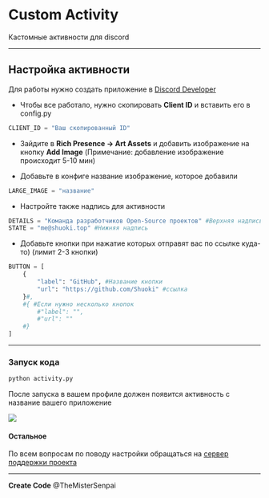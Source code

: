 # Custom Activity
Кастомные активности для discord 

***
## Настройка активности
Для работы нужно создать приложение в [Discord Developer](https://discord.com/developers/applications) 

* Чтобы все работало, нужно скопировать **Client ID** и вставить его в config.py
```py
CLIENT_ID = "Ваш скопированный ID"
```

* Зайдите в **Rich Presence -> Art Assets** и добавить изображение на кнопку **Add Image** (Примечание: добавление изображение происходит 5-10 мин)

* Добавьте в конфиге название изображение, которое добавили 
```py
LARGE_IMAGE = "название"
```

* Настройте также надпись для активности
```py
DETAILS = "Команда разработчиков Open-Source проектов" #Верхняя надпись
STATE = "me@shuoki.top" #Нижняя надпись
```

* Добавьте кнопки при нажатие которых отправят вас по ссылке куда-то) (лимит 2-3 кнопки)

```py
BUTTON = [
    {
        "label": "GitHub", #Название кнопки
        "url": "https://github.com/Shuoki" #ссылка
    }#,
    #{ #Если нужно несколько кнопок
        #"label": "",
        #"url": ""
    #}
]
```

***

### Запуск кода
```bash
python activity.py
```

После запуска в вашем профиле должен появится активность с название вашего приложение


![](https://cdn.upload.systems/uploads/MTM6cq44.png)

#### Остальное
По всем вопросам по поводу настройки обращаться на [сервер поддержки проекта](https://discord.gg/DHzKAYjNxw)
***

**Create Code** @TheMisterSenpai
